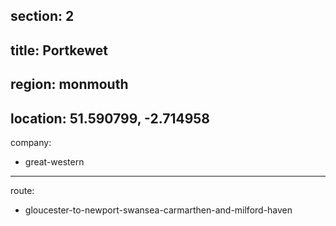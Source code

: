 section: 2
----
title: Portkewet
----
region: monmouth
----
location: 51.590799, -2.714958
----
company:
- great-western
----
route:
- gloucester-to-newport-swansea-carmarthen-and-milford-haven

